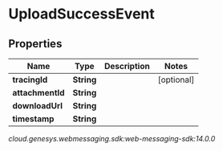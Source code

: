 # UploadSuccessEvent


## Properties

| Name | Type | Description | Notes |
| ------------ | ------------- | ------------- | ------------- |
| **tracingId** | **String** |  |  [optional] |
| **attachmentId** | **String** |  |  |
| **downloadUrl** | **String** |  |  |
| **timestamp** | **String** |  |  |




_cloud.genesys.webmessaging.sdk:web-messaging-sdk:14.0.0_
